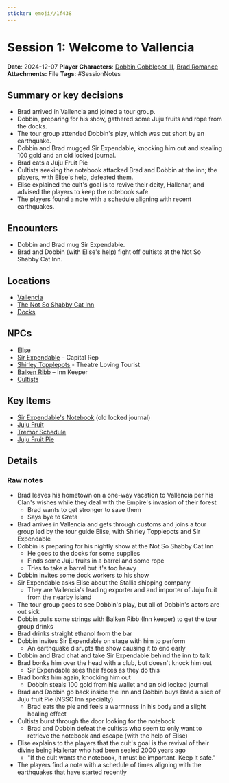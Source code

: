 ```yaml
---
sticker: emoji//1f438
---
```


# Session 1: Welcome to Vallencia

**Date**: 2024-12-07
**Player Characters**:  [Dobbin Cobblepot III](/players/dobbin-cobblepot-iii/dobbin-cobblepot-iii), [Brad Romance](/players/brad-romance/brad-romance)
**Attachments:** File
**Tags**: #SessionNotes

## Summary or key decisions

* Brad arrived in Vallencia and joined a tour group.
* Dobbin, preparing for his show, gathered some Juju fruits and rope from the docks.
* The tour group attended Dobbin's play, which was cut short by an earthquake.
* Dobbin and Brad mugged Sir Expendable, knocking him out and stealing 100 gold and an old locked journal.
* Brad eats a Juju Fruit Pie
* Cultists seeking the notebook attacked Brad and Dobbin at the inn; the players, with Elise's help, defeated them.
* Elise explained the cult's goal is to revive their deity, Hallenar, and advised the players to keep the notebook safe.
* The players found a note with a schedule aligning with recent earthquakes.

## Encounters

* Dobbin and Brad mug Sir Expendable.
* Brad and Dobbin (with Elise's help) fight off cultists at the Not So Shabby Cat Inn.

## Locations

* [Vallencia](/places/kingdom-of-minthar/vallencia/vallencia)
* [The Not So Shabby Cat Inn](/places/kingdom-of-minthar/vallencia/the-not-so-shabby-cat-inn/the-not-so-shabby-cat-inn)
* [Docks](/places/kingdom-of-minthar/vallencia/docks/docks)

## NPCs

* [Elise](/npcs/vallencia-npcs/vallencia-core-npcs/elise/elise)
* [Sir Expendable](/npcs/vallencia-npcs/vallencia-core-npcs/sir-expendable/sir-expendable) – Capital Rep
* [Shirley Topplepots](/npcs/vallencia-npcs/misc-vallencia-npcs/shirley-topplepots/shirley-topplepots) - Theatre Loving Tourist
* [Balken Ribb](/npcs/vallencia-npcs/vallencia-core-npcs/balken-ribb/balken-ribb) – Inn Keeper
* [Cultists](/factions/the-cult-of-hallenar/cultists)

## Key Items

* [Sir Expendable's Notebook](/items/key-items/hallenars-sealing-journal) (old locked journal)
* [Juju Fruit](/items/key-items/juju-fruit)
* [Tremor Schedule](/items/key-items/note-with-earthquake-schedule)
* [Juju Fruit Pie](/items/miscellaneous-items/juju-fruit-pie)

## Details

### Raw notes

* Brad leaves his hometown on a one-way vacation to Vallencia per his Clan's wishes while they deal with the Empire's invasion of their forest
  * Brad wants to get stronger to save them
  * Says bye to Greta
* Brad arrives in Vallencia and gets through customs and joins a tour group led by the tour guide Elise, with Shirley Topplepots and Sir Expendable
* Dobbin is preparing for his nightly show at the Not So Shabby Cat Inn
  * He goes to the docks for some supplies
  * Finds some Juju fruits in a barrel and some rope
  * Tries to take a barrel but it's too heavy
* Dobbin invites some dock workers to his show
* Sir Expendable asks Elise about the Stallia shipping company
  * They are Vallencia's leading exporter and and importer of Juju fruit from the nearby island
* The tour group goes to see Dobbin's play, but all of Dobbin's actors are out sick
* Dobbin pulls some strings with Balken Ribb (Inn keeper) to get the tour group drinks
* Brad drinks straight ethanol from the bar
* Dobbin invites Sir Expendable on stage with him to perform
  * An earthquake disrupts the show causing it to end early
* Dobbin and Brad chat and take Sir Expendable behind the inn to talk
* Brad bonks him over the head with a club, but doesn't knock him out
  * Sir Expendable sees their faces as they do this
* Brad bonks him again, knocking him out
  * Dobbin steals 100 gold from his wallet and an old locked journal
* Brad and Dobbin go back inside the Inn and Dobbin buys Brad a slice of Juju fruit Pie (NSSC Inn specialty)
  * Brad eats the pie and feels a warmness in his body and a slight healing effect
* Cultists burst through the door looking for the notebook
  * Brad and Dobbin defeat the cultists who seem to only want to retrieve the notebook and escape (with the help of Elise)
* Elise explains to the players that the cult's goal is the revival of their divine being Hallenar who had been sealed 2000 years ago
  * "If the cult wants the notebook, it must be important. Keep it safe."
* The players find a note with a schedule of times aligning with the earthquakes that have started recently
